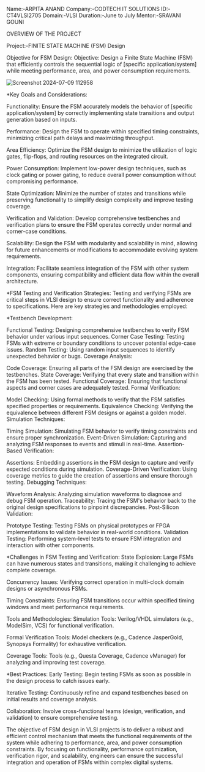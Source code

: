 Name:-ARPITA ANAND
Company:-CODTECH IT SOLUTIONS
ID:-CT4VLSI2705
Domain:-VLSI
Duration:-June to July
Mentor:-SRAVANI GOUNI

OVERVIEW OF THE PROJECT

Project:-FINITE STATE MACHINE (FSM) Design


Objective for FSM Design:
Objective: Design a Finite State Machine (FSM) that efficiently controls the sequential logic of [specific application/system] while meeting performance, area, and power consumption requirements.

![Screenshot 2024-07-09 112958](https://github.com/arpita1821/CODTECH-Task2/assets/153187045/7963337f-3466-408b-a3ee-4137b5b89615)

*Key Goals and Considerations:

Functionality: Ensure the FSM accurately models the behavior of [specific application/system] by correctly implementing state transitions and output generation based on inputs.

Performance: Design the FSM to operate within specified timing constraints, minimizing critical path delays and maximizing throughput.

Area Efficiency: Optimize the FSM design to minimize the utilization of logic gates, flip-flops, and routing resources on the integrated circuit.

Power Consumption: Implement low-power design techniques, such as clock gating or power gating, to reduce overall power consumption without compromising performance.

State Optimization: Minimize the number of states and transitions while preserving functionality to simplify design complexity and improve testing coverage.

Verification and Validation: Develop comprehensive testbenches and verification plans to ensure the FSM operates correctly under normal and corner-case conditions.

Scalability: Design the FSM with modularity and scalability in mind, allowing for future enhancements or modifications to accommodate evolving system requirements.

Integration: Facilitate seamless integration of the FSM with other system components, ensuring compatibility and efficient data flow within the overall architecture.

*FSM Testing and Verification Strategies:
Testing and verifying FSMs are critical steps in VLSI design to ensure correct functionality and adherence to specifications. Here are key strategies and methodologies employed:

*Testbench Development:

Functional Testing: Designing comprehensive testbenches to verify FSM behavior under various input sequences.
Corner Case Testing: Testing FSMs with extreme or boundary conditions to uncover potential edge-case issues.
Random Testing: Using random input sequences to identify unexpected behavior or bugs.
Coverage Analysis:

Code Coverage: Ensuring all parts of the FSM design are exercised by the testbenches.
State Coverage: Verifying that every state and transition within the FSM has been tested.
Functional Coverage: Ensuring that functional aspects and corner cases are adequately tested.
Formal Verification:

Model Checking: Using formal methods to verify that the FSM satisfies specified properties or requirements.
Equivalence Checking: Verifying the equivalence between different FSM designs or against a golden model.
Simulation Techniques:

Timing Simulation: Simulating FSM behavior to verify timing constraints and ensure proper synchronization.
Event-Driven Simulation: Capturing and analyzing FSM responses to events and stimuli in real-time.
Assertion-Based Verification:

Assertions: Embedding assertions in the FSM design to capture and verify expected conditions during simulation.
Coverage-Driven Verification: Using coverage metrics to guide the creation of assertions and ensure thorough testing.
Debugging Techniques:

Waveform Analysis: Analyzing simulation waveforms to diagnose and debug FSM operation.
Traceability: Tracing the FSM's behavior back to the original design specifications to pinpoint discrepancies.
Post-Silicon Validation:

Prototype Testing: Testing FSMs on physical prototypes or FPGA implementations to validate behavior in real-world conditions.
Validation Testing: Performing system-level tests to ensure FSM integration and interaction with other components.

*Challenges in FSM Testing and Verification:
State Explosion: Large FSMs can have numerous states and transitions, making it challenging to achieve complete coverage.

Concurrency Issues: Verifying correct operation in multi-clock domain designs or asynchronous FSMs.

Timing Constraints: Ensuring FSM transitions occur within specified timing windows and meet performance requirements.

Tools and Methodologies:
Simulation Tools: Verilog/VHDL simulators (e.g., ModelSim, VCS) for functional verification.

Formal Verification Tools: Model checkers (e.g., Cadence JasperGold, Synopsys Formality) for exhaustive verification.

Coverage Tools: Tools (e.g., Questa Coverage, Cadence vManager) for analyzing and improving test coverage.

*Best Practices:
Early Testing: Begin testing FSMs as soon as possible in the design process to catch issues early.

Iterative Testing: Continuously refine and expand testbenches based on initial results and coverage analysis.

Collaboration: Involve cross-functional teams (design, verification, and validation) to ensure comprehensive testing.

The objective of FSM design in VLSI projects is to deliver a robust and efficient control mechanism that meets the functional requirements of the system while adhering to performance, area, and power consumption constraints. By focusing on functionality, performance optimization, verification rigor, and scalability, engineers can ensure the successful integration and operation of FSMs within complex digital systems.
